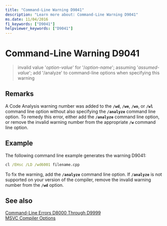 ```yaml
---
title: "Command-Line Warning D9041"
description: "Learn more about: Command-Line Warning D9041"
ms.date: 11/04/2016
f1_keywords: ["D9041"]
helpviewer_keywords: ["D9041"]
---
```

# Command-Line Warning D9041

> invalid value '*option-value*' for '/*option-name*'; assuming '*assumed-value*'; add '/analyze' to command-line options when specifying this warning

## Remarks

A Code Analysis warning number was added to the **`/wd`**, **`/we`**, **`/wo`**, or **`/wl`** command line option without also specifying the **`/analyze`** command line option. To remedy this error, either add the **`/analyze`** command line option, or remove the invalid warning number from the appropriate **`/w`** command line option.

## Example

The following command line example generates the warning D9041:

```cmd
cl /EHsc /LD /wd6001 filename.cpp
```

To fix the warning, add the **`/analyze`** command line option. If **`/analyze`** is not supported on your version of the compiler, remove the invalid warning number from the **`/wd`** option.

## See also

[Command-Line Errors D8000 Through D9999](../../error-messages/tool-errors/command-line-errors-d8000-through-d9999.md)<br/>
[MSVC Compiler Options](../../build/reference/compiler-options.md)
